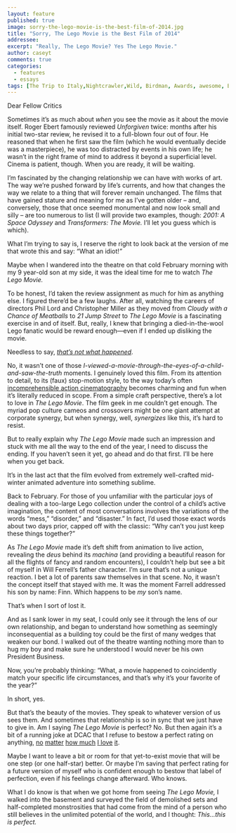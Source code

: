 ```yaml
---
layout: feature
published: true
image: sorry-the-lego-movie-is-the-best-film-of-2014.jpg
title: "Sorry, The Lego Movie is the Best Film of 2014"
addressee: 
excerpt: "Really, The Lego Movie? Yes The Lego Movie."
author: caseyt
comments: true
categories:
  - features
  - essays
tags: [The Trip to Italy,Nightcrawler,Wild, Birdman, Awards, awesome, Best,critic, films, good, list, movies, Top films 2014, worst, year end]
---
```

Dear Fellow Critics

Sometimes it’s as much about _when_ you see the movie as it about the movie itself. Roger Ebert famously reviewed _Unforgiven_ twice: months after his initial two-star review, he revised it to a full-blown four out of four. He reasoned that when he first saw the film (which he would eventually decide was a masterpiece), he was too distracted by events in his own life; he wasn’t in the right frame of mind to address it beyond a superficial level. Cinema is patient, though. When you are ready, it will be waiting.

I’m fascinated by the changing relationship we can have with works of art. The way we’re pushed forward by life’s currents, and how that changes the way we relate to a thing that will forever remain unchanged. The films that have gained stature and meaning for me as I’ve gotten older – and, conversely, those that once seemed monumental and now look small and silly – are too numerous to list (I will provide two examples, though: _2001: A Space Odyssey_ and _Transformers: The Movie._ I’ll let you guess which is which).

What I’m trying to say is, I reserve the right to look back at the version of me that wrote this and say: “What an idiot!_”_

Maybe when I wandered into the theatre on that cold February morning with my 9 year-old son at my side, it was the ideal time for me to watch _The Lego Movie._

To be honest, I’d taken the review assignment as much for him as anything else. I figured there’d be a few laughs. After all, watching the careers of directors Phil Lord and Christopher Miller as they moved from _Cloudy with a Chance of Meatballs_ to _21 Jump Street_ to _The Lego Movie_ is a fascinating exercise in and of itself. But, really, I knew that bringing a died-in-the-wool Lego fanatic would be reward enough—even if I ended up disliking the movie. 

Needless to say, [_that’s not what happened_](http://www.dearcastandcrew.com/content/2014/2/7/the-lego-movie.html). 

No, it wasn’t one of those _I-viewed-a-movie-through-the-eyes-of-a-child-and-saw-the-truth_ moments. I genuinely loved this film. From its attention to detail, to its (faux) stop-motion style, to the way today’s often [incomprehensible action cinematography](http://www.dearcastandcrew.com/content/2013/2/15/a-good-day-to-die-hard.html) becomes charming and fun when it’s literally reduced in scope. From a simple craft perspective, there’s a lot to love in _The Lego Movie_. The film geek in me couldn’t get enough. The myriad pop culture cameos and crossovers might be one giant attempt at corporate synergy, but when synergy, well, _synergizes_ like this, it’s hard to resist.

But to really explain why _The Lego Movie_ made such an impression and stuck with me all the way to the end of the year, I need to discuss the ending. If you haven’t seen it yet, go ahead and do that first. I’ll be here when you get back.

It’s in the last act that the film evolved from extremely well-crafted mid-winter animated adventure into something sublime.

Back to February. For those of you unfamiliar with the particular joys of dealing with a too-large Lego collection under the control of a child’s active imagination, the content of most conversations involves the variations of the words “mess,” “disorder,” and “disaster.” In fact, I’d used those exact words about two days prior, capped off with the classic: “Why can’t you just keep these things together?”

As _The Lego Movie_ made it’s deft shift from animation to live action, revealing the _deus_ behind its _machina_ (and providing a beautiful reason for all the flights of fancy and random encounters), I couldn’t help but see a bit of myself in Will Ferrell’s father character. I’m sure that’s not a unique reaction. I bet a lot of parents saw themselves in that scene. No, it wasn't the concept itself that stayed with me. It was the moment Farrell addressed his son by name: Finn. Which happens to be _my_ son’s name. 

That’s when I sort of lost it.

And as I sank lower in my seat, I could only see it through the lens of our own relationship, and began to understand how something as seemingly inconsequential as a building toy could be the first of many wedges that weaken our bond. I walked out of the theatre wanting nothing more than to hug my boy and make sure he understood I would never be his own President Business.

Now, you’re probably thinking: “What, a movie happened to coincidently match your specific life circumstances, and that’s why it’s your favorite of the year?” 

In short, yes.

But that’s the beauty of the movies. They speak to whatever version of us sees them. And sometimes that relationship is so in sync that we just have to give in. Am I saying _The Lego Movie_ is perfect? No. But then again it’s a bit of a running joke at DCAC that I refuse to bestow a perfect rating on anything, [no](http://www.dearcastandcrew.com/content/2014/1/7/wolf-of-wall-street.html) [matter](http://www.dearcastandcrew.com/content/2014/1/14/her.html) [how much](http://www.dearcastandcrew.com/content/2013/1/18/zero-dark-thirty.html) [I love](http://www.dearcastandcrew.com/content/2012/11/16/lincoln.html) [it](http://www.dearcastandcrew.com/content/2012/3/5/the-secret-world-of-arrietty.html). 

Maybe I want to leave a bit or room for that yet-to-exist movie that will be one step (or one half-star) better. Or maybe I’m saving that perfect rating for a future version of myself who is confident enough to bestow that label of perfection, even if his feelings change afterward. Who knows.

What I do know is that when we got home from seeing _The Lego Movie,_ I walked into the basement and surveyed the field of demolished sets and half-completed monstrosities that had come from the mind of a person who still believes in the unlimited potential of the world, and I thought: _This...this is perfect._